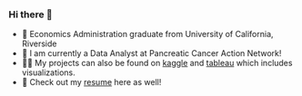 ### Hi there 👋

* 🧐 Economics Administration graduate from University of California, Riverside
* 🔭 I am currently a Data Analyst at Pancreatic Cancer Action Network!
* 👨‍💻 My projects can also be found on [kaggle](https://www.kaggle.com/briannguyeenn) and [tableau](https://public.tableau.com/app/profile/brian.nguyen2177) which includes visualizations.
* 📙 Check out my [resume](https://drive.google.com/file/d/1PvR0n8OgxfV8xKMuUh39NgpDG0ubMsx2/view?usp=sharing) here as well!
